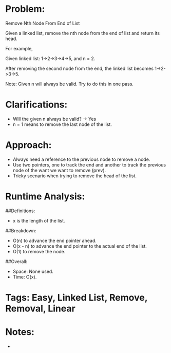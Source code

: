 # Problem:
  Remove Nth Node From End of List
  
  Given a linked list, remove the nth node from the end of list and return its head.

  For example,

   Given linked list: 1->2->3->4->5, and n = 2.

   After removing the second node from the end, the linked list becomes 1->2->3->5.

  Note:
  Given n will always be valid.
  Try to do this in one pass.
  
# Clarifications:
  - Will the given n always be valid? -> Yes
  - n = 1 means to remove the last node of the list.

# Approach:
  - Always need a reference to the previous node to remove a node.
  - Use two pointers, one to track the end and another to track the previous node of the want we want to remove (prev).
  - Tricky scenario when trying to remove the head of the list.

# Runtime Analysis:
##Definitions:
  - x is the length of the list.

##Breakdown:
  - O(n) to advance the end pointer ahead.
  - O(x - n) to advance the end pointer to the actual end of the list.
  - O(1) to remove the node.

##Overall:
  - Space: None used.
  - Time: O(x).

# Tags: Easy, Linked List, Remove, Removal, Linear

# Notes:
  - 